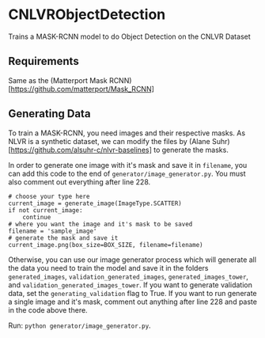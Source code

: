 # CNLVRObjectDetection
Trains a MASK-RCNN model to do Object Detection on the CNLVR Dataset

## Requirements
Same as the (Matterport Mask RCNN)[https://github.com/matterport/Mask_RCNN]


## Generating Data

To train a MASK-RCNN, you need images and their respective masks. As NLVR is a synthetic dataset, we can modify the files by (Alane Suhr)[https://github.com/alsuhr-c/nlvr-baselines] to generate the masks.

In order to generate one image with it's mask and save it in `filename`, you can add this code to the end of `generator/image_generator.py`. You must also comment out everything after line 228.
```
# choose your type here
current_image = generate_image(ImageType.SCATTER)
if not current_image:
    continue
# where you want the image and it's mask to be saved
filename = 'sample_image'
# generate the mask and save it
current_image.png(box_size=BOX_SIZE, filename=filename)

```

Otherwise, you can use our image generator process which will generate all the data you need to train the model and save it in the folders `generated_images`, `validation_generated_images`, `generated_images_tower`, and `validation_generated_images_tower`. If you want to generate validation data, set the `generating_validation` flag to True. If you want to run generate a single image and it's mask, comment out anything after line 228 and paste in the code above there.

Run: `python generator/image_generator.py`. 